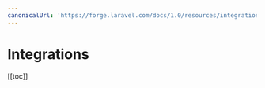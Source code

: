 ```yaml
---
canonicalUrl: 'https://forge.laravel.com/docs/1.0/resources/integrations.html'
---
```

# Integrations

[[toc]]